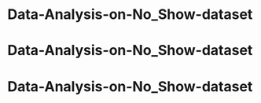 # Data-Analysis-on-No_Show-dataset
# Data-Analysis-on-No_Show-dataset
# Data-Analysis-on-No_Show-dataset

